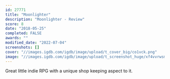 ```yaml
---
id: 27771
title: "Moonlighter"
description: "Moonlighter - Review"
score: 8
date: "2018-05-25"
completed: FALSE
awards: ""
modified_date: "2022-07-04"
screenshots: []
cover: "//images.igdb.com/igdb/image/upload/t_cover_big/co1vck.png"
image: "//images.igdb.com/igdb/image/upload/t_screenshot_huge/xf4vvrwsmdx1gfnmwxj3.jpg"
---
```

Great little indie RPG with a unique shop keeping aspect to it.